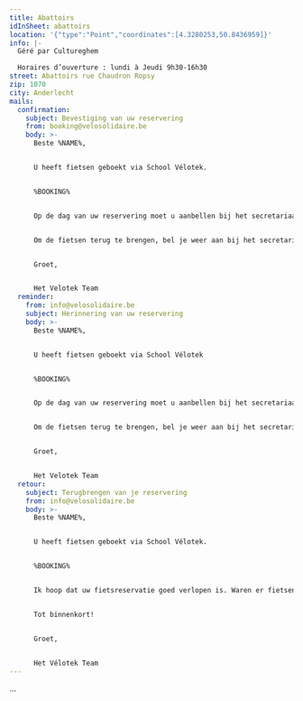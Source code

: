 ```yaml
---
title: Abattoirs
idInSheet: abattoirs
location: '{"type":"Point","coordinates":[4.3280253,50.8436959]}'
info: |-
  Géré par Cultureghem

  Horaires d’ouverture : lundi à Jeudi 9h30-16h30
street: Abattoirs rue Chaudron Ropsy
zip: 1070
city: Anderlecht
mails:
  confirmation:
    subject: Bevestiging van uw reservering
    from: booking@velosolidaire.be
    body: >-
      Beste %NAME%,


      U heeft fietsen geboekt via School Vélotek.


      %BOOKING%


      Op de dag van uw reservering moet u aanbellen bij het secretariaat van école 4 Saisons (Betlehemplein 10, 1060 St Gillis). Vermeld uw identiteit en het feit dat u voor de Vélotheek komt. U haalt de sleutels van de Vélotek op bij het schoolsecretariaat, verlaat de school en gaat iets verderop tot de Denemarkenstraat. De deur van de Vélotek bevindt zich in de Denemarkenstraat, twee deuren verder vanbij de ingang de schoolpoort. Daarboven staat "Cité des jeunes". De fietsen worden gestald in een lokaal aan de linkerkant, zo'n 20 meter verderop in de gang. Een bordje "Vélotek" op de deur geeft aan dat u zich op de juiste plaats bevindt. De lichtschakelaar voor de kamer bevindt zich links 2 m na de deur. Vergeet niet om zowel het licht van het lokaal uit te schakelen als de straatdeur op slot te doen. U geeft dan de sleutels aan het secretariaat voordat u gaat fietsen. 


      Om de fietsen terug te brengen, bel je weer aan bij het secretariaat van de school om de sleutels te vragen en de fietsen terug te plaatsen. Vergeet niet om na gebruik de lichten uit te doen en de deuren goed op slot te doen. Nadien geeft u de sleutels terug aan het secretariaat. 


      Groet,


      Het Velotek Team
  reminder:
    from: info@velosolidaire.be
    subject: Herinnering van uw reservering
    body: >-
      Beste %NAME%,


      U heeft fietsen geboekt via School Vélotek


      %BOOKING%


      Op de dag van uw reservering moet u aanbellen bij het secretariaat van école 4 Saisons (Betlehemplein 10, 1060 St Gillis). Vermeld uw identiteit en het feit dat u voor de Vélotek komt. U haalt de sleutels van de Vélotek op bij het schoolsecretariaat, verlaat de school en gaat iets verderop tot de Denemarkenstraat. De deur van de Vélotek bevindt zich in de Denemarkenstraat, twee deuren verder vanbij de ingang de schoolpoort. Daarboven staat "Cité des jeunes". De fietsen worden gestald in een lokaal aan de linkerkant, zo'n 20 meter verderop in de gang. Een bordje "Vélotek" op de deur geeft aan dat u zich op de juiste plaats bevindt. De lichtschakelaar voor de kamer bevindt zich links 2 m na de deur. Vergeet niet om zowel het licht van het lokaal uit te schakelen als de straatdeur op slot te doen. U geeft dan de sleutels aan het secretariaat voordat u gaat fietsen. 


      Om de fietsen terug te brengen, bel je weer aan bij het secretariaat van de school om de sleutels te vragen en de fietsen terug te plaatsen. Vergeet niet om na gebruik de lichten uit te doen en de deuren goed op slot te doen. Nadien geeft u de sleutels terug aan het secretariaat. 


      Groet,


      Het Velotek Team
  retour:
    subject: Terugbrengen van je reservering
    from: info@velosolidaire.be
    body: >-
      Beste %NAME%,


      U heeft fietsen geboekt via School Vélotek.


      %BOOKING%


      Ik hoop dat uw fietsreservatie goed verlopen is. Waren er fietsen die defect waren? Indien dit het geval is, wil u dat ons dat melden in een antwoord op deze mail met het nummer van de fiets en wat er stuk aan was? Zo kunnen wij de fietsen zo snel mogelijk herstellen.


      Tot binnenkort!


      Groet,


      Het Vélotek Team
---
```

...